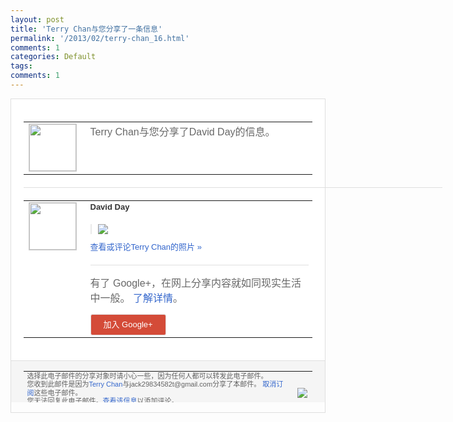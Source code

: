 ```yaml
---
layout: post
title: 'Terry Chan与您分享了一条信息'
permalink: '/2013/02/terry-chan_16.html'
comments: 1
categories: Default
tags: 
comments: 1
---
```

<!-- X-Notifications: 1:476065c330000000 -->

<div style="border:solid 1px #dfdfdf;color:#686868;font:13px Arial"><div style="background-color:#fff;padding:20px;"><table cellpadding="0" cellspacing="0"><tr><td style="padding-right:15px;vertical-align:top"><a href="https://plus.google.com/_/notifications/emlink?emr=14900066512970582018&amp;emid=CJDvrdK9vLUCFecJcgodsTwAAA&amp;path=%2F108643996575278738906&amp;dt=1361074503522&amp;uob=8"><img height="75" src="https://lh3.googleusercontent.com/-KKRGTyJ5Bl0/AAAAAAAAAAI/AAAAAAAAtnY/R4QEWIp3Ur0/s75-c-k-a/photo.jpg" style="border:solid 1px #cccccc;" width="75"/></a></td><td style="width:578px;color:#333;font:13px Arial;vertical-align:top"><div style="color:#686868;font:16px Arial;padding-bottom:15px">Terry Chan与您分享了David Day的信息。</div><div style="padding-bottom:10px"></div></td></tr></table><div style="margin:20px 0;border-bottom:solid 1px #dfdfdf;width:670px"></div><table cellpadding="0" cellspacing="0"><tr><td style="padding-right:15px;vertical-align:top"><a href="https://plus.google.com/_/notifications/emlink?emr=14900066512970582018&amp;emid=CJDvrdK9vLUCFecJcgodsTwAAA&amp;path=%2F104112282175250961142&amp;dt=1361074503522&amp;uob=8"><img height="75" src="https://lh6.googleusercontent.com/-aHoTaDoiKug/AAAAAAAAAAI/AAAAAAACBHM/niK8P8C9wIs/s75-c-k-a/photo.jpg" style="border:solid 1px #cccccc;" width="75"/></a></td><td style="width:578px;color:#333;font:13px Arial;vertical-align:top"><div style="font-weight:bold;padding-bottom:10px">David Day</div><div style="padding-bottom:10px"></div><div style="margin-bottom:10px;padding-left:10px; border-left:2px solid #EAEAEA"><span style="margin-right:5px"><a href="https://plus.google.com/_/notifications/emlink?emr=14900066512970582018&amp;emid=CJDvrdK9vLUCFecJcgodsTwAAA&amp;path=%2F108643996575278738906%2Fposts%2F1jFUCHJ99ug%3Fgpinv%3DAMIXal8-6fq8l5bzBH4F3VM6XykClmMOUvzd8S7QTSLk2pYxGASvEY1akJul91m7dMp4XgkGDyi3zdFQz5eYsDhWSxF1CS5akVc-z4kBKyTKW49AZqrjf8A&amp;dt=1361074503522&amp;uob=8" style="color:#3366CC;text-decoration:none;"><img border="0" src="https://lh6.googleusercontent.com/-0iD-Ju_8C8M/USBYuUzAulI/AAAAAAACRjw/eSDVnW7_eb4/h120/%25E6%259C%25AA%25E5%2591%25BD%25E5%2590%258D.jpg" style="max-height:200px;max-width:275px"/></a></span></div><a href="https://plus.google.com/_/notifications/emlink?emr=14900066512970582018&amp;emid=CJDvrdK9vLUCFecJcgodsTwAAA&amp;path=%2Fphotos%2F104112282175250961142%2Falbums%2F5845769867699811313%2F5845769869206796882%3Fgpinv%3DAMIXal8-6fq8l5bzBH4F3VM6XykClmMOUvzd8S7QTSLk2pYxGASvEY1akJul91m7dMp4XgkGDyi3zdFQz5eYsDhWSxF1CS5akVc-z4kBKyTKW49AZqrjf8A%26authkey%3DCOfuwb_MkI3GvQE&amp;dt=1361074503522&amp;uob=8" style="color:#3366CC;text-decoration:none">查看或评论Terry Chan的照片 »</a><div style="margin-top:20px;border-top:solid 1px #dfdfdf"><div style="padding:15px 0;color:#686868;font:16px Arial">有了 Google+，在网上分享内容就如同现实生活中一般。 <a href="http://www.google.com/+/learnmore/" style="color:#3366CC;text-decoration:none">了解详情</a>。</div><a href="https://plus.google.com/_/notifications/emlink?emr=14900066512970582018&amp;emid=CJDvrdK9vLUCFecJcgodsTwAAA&amp;path=%2F%3Fgpinv%3DAMIXal8-6fq8l5bzBH4F3VM6XykClmMOUvzd8S7QTSLk2pYxGASvEY1akJul91m7dMp4XgkGDyi3zdFQz5eYsDhWSxF1CS5akVc-z4kBKyTKW49AZqrjf8A&amp;dt=1361074503522&amp;uob=8" style="padding:1px 20px;min-width:54px;display:inline-block; background-color:#d44b38;text-align:center; font:13px Arial; border-radius:3px;color:#fff;border:solid 1px #dfdfdf; white-space:nowrap;text-decoration:none;height:30px;line-height:30px">加入 Google+</a></div></td></tr></table></div><div style="border-top:solid 1px #dfdfdf;padding:0 20px; background-color:#f5f5f5"><table cellpadding="0" cellspacing="0" style="height:50px"><tbody><tr><td style="vertical-align:middle;width:100%; color:#636363;font:11px Arial; line-height:120%">选择此电子邮件的分享对象时请小心一些，因为任何人都可以转发此电子邮件。<br/>您收到此邮件是因为<a href="https://plus.google.com/_/notifications/emlink?emr=14900066512970582018&amp;emid=CJDvrdK9vLUCFecJcgodsTwAAA&amp;path=%2F108643996575278738906%3Fgpinv%3DAMIXal8-6fq8l5bzBH4F3VM6XykClmMOUvzd8S7QTSLk2pYxGASvEY1akJul91m7dMp4XgkGDyi3zdFQz5eYsDhWSxF1CS5akVc-z4kBKyTKW49AZqrjf8A&amp;dt=1361074503522&amp;uob=8" style="color:#3366CC;text-decoration:none">Terry Chan</a>与jack29834582t@gmail.com分享了本邮件。 <a href="https://plus.google.com/_/notifications/emlink?emr=14900066512970582018&amp;emid=CJDvrdK9vLUCFecJcgodsTwAAA&amp;path=%2F_%2Fnonplus%2Femailsettings%3Fgpinv%3DAMIXal8-6fq8l5bzBH4F3VM6XykClmMOUvzd8S7QTSLk2pYxGASvEY1akJul91m7dMp4XgkGDyi3zdFQz5eYsDhWSxF1CS5akVc-z4kBKyTKW49AZqrjf8A%26est%3DADH5u8XRsrPJlm3iXiheaJGgi8MsBp9iGe3j9kr2m2FY1yfVRpdNYxCjNpH7lU5aQ9LD1fgkurg8KVFX-n1t_CTfapEsK6Y4t79eEKwi7QB7-OXtn_S8x-tjktWsC7LYTlXaq-2qpTJ3XIPFGsMEvPXNIS3PlseAUw&amp;dt=1361074503522&amp;uob=8" style="color:#3366CC;text-decoration:none">取消订阅</a>这些电子邮件。<br/>您无法回复此电子邮件。<a href="https://plus.google.com/_/notifications/emlink?emr=14900066512970582018&amp;emid=CJDvrdK9vLUCFecJcgodsTwAAA&amp;path=%2F108643996575278738906%2Fposts%2F1jFUCHJ99ug%3Fgpinv%3DAMIXal8-6fq8l5bzBH4F3VM6XykClmMOUvzd8S7QTSLk2pYxGASvEY1akJul91m7dMp4XgkGDyi3zdFQz5eYsDhWSxF1CS5akVc-z4kBKyTKW49AZqrjf8A&amp;dt=1361074503522&amp;uob=8" style="color:#3366CC;text-decoration:none">查看该信息</a>以添加评论。<br/>Google Inc., 1600 Amphitheatre Pkwy, Mountain View, CA 94043 USA<br/></td><td><img src="https://ssl.gstatic.com/s2/oz/images/notifications/logo/google-plus-6617a72bb36cc548861652780c9e6ff1.png"/></td></tr></tbody></table></div></div>
